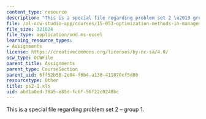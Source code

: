 ```yaml
---
content_type: resource
description: "This is a special file regarding problem set 2 \u2013 group 1."
file: /ol-ocw-studio-app/courses/15-053-optimization-methods-in-management-science-spring-2013/abd1a0ed38a5e85dfc6f56f22c0248bc_ps2-1.xls
file_size: 321024
file_type: application/vnd.ms-excel
learning_resource_types:
- Assignments
license: https://creativecommons.org/licenses/by-nc-sa/4.0/
ocw_type: OCWFile
parent_title: Assignments
parent_type: CourseSection
parent_uid: 6ff52b58-2e04-f6b4-a130-411870cf5d80
resourcetype: Other
title: ps2-1.xls
uid: abd1a0ed-38a5-e85d-fc6f-56f22c0248bc
---
```

This is a special file regarding problem set 2 – group 1.